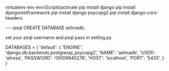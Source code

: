virtualenv env
env\Scripts\activate
pip install django
pip install djangorestframework
pip install django psycopg2
pip install django-cors-headers



----psql
CREATE DATABASE ashnadb;


set your psql username and psql pass in setting.py

DATABASES = {
    'default': {
        'ENGINE': 'django.db.backends.postgresql_psycopg2',
        'NAME': 'ashnadb',
        'USER': 'alireza',
        'PASSWORD': '09109840278',
        'HOST': 'localhost',
        'PORT': '5433',
    }
}